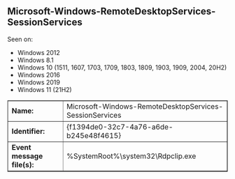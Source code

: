 ## Microsoft-Windows-RemoteDesktopServices-SessionServices

Seen on:
* Windows 2012
* Windows 8.1
* Windows 10 (1511, 1607, 1703, 1709, 1803, 1809, 1903, 1909, 2004, 20H2)
* Windows 2016
* Windows 2019
* Windows 11 (21H2)

<table border="1" class="docutils">
  <tbody>
    <tr>
      <td><b>Name:</b></td>
      <td>Microsoft-Windows-RemoteDesktopServices-SessionServices</td>
    </tr>
    <tr>
      <td><b>Identifier:</b></td>
      <td>{f1394de0-32c7-4a76-a6de-b245e48f4615}</td>
    </tr>
    <tr>
      <td><b>Event message file(s):</b></td>
      <td>%SystemRoot%\system32\Rdpclip.exe</td>
    </tr>
  </tbody>
</table>

&nbsp;

